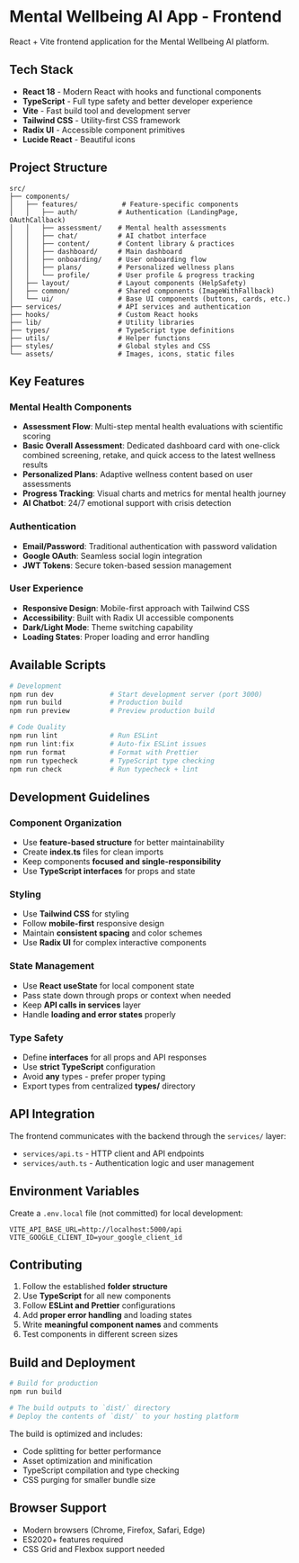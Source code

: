 # Mental Wellbeing AI App - Frontend

React + Vite frontend application for the Mental Wellbeing AI platform.

## Tech Stack

- **React 18** - Modern React with hooks and functional components
- **TypeScript** - Full type safety and better developer experience
- **Vite** - Fast build tool and development server
- **Tailwind CSS** - Utility-first CSS framework
- **Radix UI** - Accessible component primitives
- **Lucide React** - Beautiful icons

## Project Structure

```
src/
├── components/
│   ├── features/           # Feature-specific components
│   │   ├── auth/          # Authentication (LandingPage, OAuthCallback)
│   │   ├── assessment/    # Mental health assessments
│   │   ├── chat/          # AI chatbot interface
│   │   ├── content/       # Content library & practices
│   │   ├── dashboard/     # Main dashboard
│   │   ├── onboarding/    # User onboarding flow
│   │   ├── plans/         # Personalized wellness plans
│   │   └── profile/       # User profile & progress tracking
│   ├── layout/            # Layout components (HelpSafety)
│   ├── common/            # Shared components (ImageWithFallback)
│   └── ui/                # Base UI components (buttons, cards, etc.)
├── services/              # API services and authentication
├── hooks/                 # Custom React hooks
├── lib/                   # Utility libraries
├── types/                 # TypeScript type definitions
├── utils/                 # Helper functions
├── styles/                # Global styles and CSS
└── assets/                # Images, icons, static files
```

## Key Features

### Mental Health Components
- **Assessment Flow**: Multi-step mental health evaluations with scientific scoring
- **Basic Overall Assessment**: Dedicated dashboard card with one-click combined screening, retake, and quick access to the latest wellness results
- **Personalized Plans**: Adaptive wellness content based on user assessments
- **Progress Tracking**: Visual charts and metrics for mental health journey
- **AI Chatbot**: 24/7 emotional support with crisis detection

### Authentication
- **Email/Password**: Traditional authentication with password validation
- **Google OAuth**: Seamless social login integration
- **JWT Tokens**: Secure token-based session management

### User Experience
- **Responsive Design**: Mobile-first approach with Tailwind CSS
- **Accessibility**: Built with Radix UI accessible components
- **Dark/Light Mode**: Theme switching capability
- **Loading States**: Proper loading and error handling

## Available Scripts

```bash
# Development
npm run dev              # Start development server (port 3000)
npm run build            # Production build
npm run preview          # Preview production build

# Code Quality
npm run lint             # Run ESLint
npm run lint:fix         # Auto-fix ESLint issues
npm run format           # Format with Prettier
npm run typecheck        # TypeScript type checking
npm run check            # Run typecheck + lint
```

## Development Guidelines

### Component Organization
- Use **feature-based structure** for better maintainability
- Create **index.ts** files for clean imports
- Keep components **focused and single-responsibility**
- Use **TypeScript interfaces** for props and state

### Styling
- Use **Tailwind CSS** for styling
- Follow **mobile-first** responsive design
- Maintain **consistent spacing** and color schemes
- Use **Radix UI** for complex interactive components

### State Management
- Use **React useState** for local component state
- Pass state down through props or context when needed
- Keep **API calls in services** layer
- Handle **loading and error states** properly

### Type Safety
- Define **interfaces** for all props and API responses
- Use **strict TypeScript** configuration
- Avoid **any** types - prefer proper typing
- Export types from centralized **types/** directory

## API Integration

The frontend communicates with the backend through the `services/` layer:

- `services/api.ts` - HTTP client and API endpoints
- `services/auth.ts` - Authentication logic and user management

## Environment Variables

Create a `.env.local` file (not committed) for local development:

```env
VITE_API_BASE_URL=http://localhost:5000/api
VITE_GOOGLE_CLIENT_ID=your_google_client_id
```

## Contributing

1. Follow the established **folder structure**
2. Use **TypeScript** for all new components
3. Follow **ESLint and Prettier** configurations
4. Add **proper error handling** and loading states
5. Write **meaningful component names** and comments
6. Test components in different screen sizes

## Build and Deployment

```bash
# Build for production
npm run build

# The build outputs to `dist/` directory
# Deploy the contents of `dist/` to your hosting platform
```

The build is optimized and includes:
- Code splitting for better performance
- Asset optimization and minification
- TypeScript compilation and type checking
- CSS purging for smaller bundle size

## Browser Support

- Modern browsers (Chrome, Firefox, Safari, Edge)
- ES2020+ features required
- CSS Grid and Flexbox support needed
